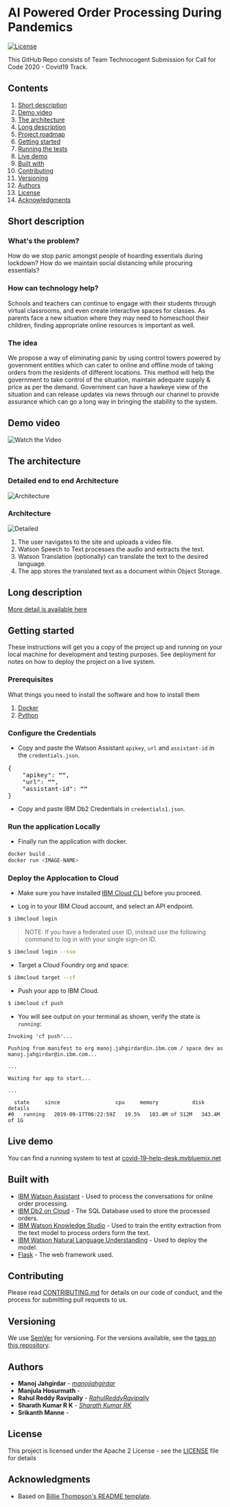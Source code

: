 # AI Powered Order Processing During Pandemics

[![License](https://img.shields.io/badge/License-Apache2-blue.svg)](https://www.apache.org/licenses/LICENSE-2.0)

This GitHub Repo consists of Team Technocogent Submission for Call for Code 2020 - Covid19 Track.

## Contents

1. [Short description](#short-description)
1. [Demo video](#demo-video)
1. [The architecture](#the-architecture)
1. [Long description](#long-description)
1. [Project roadmap](#project-roadmap)
1. [Getting started](#getting-started)
1. [Running the tests](#running-the-tests)
1. [Live demo](#live-demo)
1. [Built with](#built-with)
1. [Contributing](#contributing)
1. [Versioning](#versioning)
1. [Authors](#authors)
1. [License](#license)
1. [Acknowledgments](#acknowledgments)

## Short description

### What's the problem?

How do we stop panic amongst people of hoarding essentials during lockdown? How do we maintain social distancing while procuring essentials?

### How can technology help?

Schools and teachers can continue to engage with their students through virtual classrooms, and even create interactive spaces for classes. As parents face a new situation where they may need to homeschool their children, finding appropriate online resources is important as well.

### The idea

We propose a way of eliminating panic by using control towers powered by government entities which can cater to online and offline mode of taking orders from the residents of different locations. This method will help the government to take control of the situation, maintain adequate supply & price as per the demand. Government can have a hawkeye view of the situation and can release updates via news through our channel to provide assurance which can go a long way in bringing the stability to the system.

## Demo video

![Watch the Video](https://youtu.be/JTtu6RpkAlU)

## The architecture

### Detailed end to end Architecture

![Architecture](/docs/img/architecture.jpg)

### Architecture

![Detailed](/docs/img/architecture-diagram.png)

1. The user navigates to the site and uploads a video file.
2. Watson Speech to Text processes the audio and extracts the text.
3. Watson Translation (optionally) can translate the text to the desired language.
4. The app stores the translated text as a document within Object Storage.

## Long description

[More detail is available here](DESCRIPTION.md)

## Getting started

These instructions will get you a copy of the project up and running on your local machine for development and testing purposes. See deployment for notes on how to deploy the project on a live system.

### Prerequisites

What things you need to install the software and how to install them

1. [Docker](https://docs.docker.com/get-docker/)
2. [Python](https://www.python.org/downloads/)

### Configure the Credentials

- Copy and paste the Watson Assistant `apikey`, `url` and `assistant-id` in the `credentials.json`.

<pre>
{
    "apikey": <b>"<YOUR-API-KEY>"</b>,
    "url": <b>"<YOUR-URL>"</b>,
    "assistant-id": <b>"<YOUR-ASSISTANT-ID>"</b>
}
</pre>

- Copy and paste IBM Db2 Credentials in `credentials1.json`.

### Run the application Locally

- Finally run the application with docker.

```bash
docker build .
docker run <IMAGE-NAME>
```

### Deploy the Applocation to Cloud

* Make sure you have installed [IBM Cloud CLI](https://cloud.ibm.com/docs/cli?topic=cloud-cli-getting-started&locale=en-US) before you proceed.

* Log in to your IBM Cloud account, and select an API endpoint.
```bash
$ ibmcloud login
```

>NOTE: If you have a federated user ID, instead use the following command to log in with your single sign-on ID.
```bash
$ ibmcloud login --sso
```

* Target a Cloud Foundry org and space:
```bash
$ ibmcloud target --cf
```

* Push your app to IBM Cloud.
```bash
$ ibmcloud cf push 
```

* You will see output on your terminal as shown, verify the state is _`running`_:

```
Invoking 'cf push'...

Pushing from manifest to org manoj.jahgirdar@in.ibm.com / space dev as manoj.jahgirdar@in.ibm.com...

...

Waiting for app to start...

...

  state     since                  cpu     memory           disk           details
#0   running   2019-09-17T06:22:59Z   19.5%   103.4M of 512M   343.4M of 1G
```

## Live demo

You can find a running system to test at [covid-19-help-desk.mybluemix.net](https://covid-19-help-desk-talkative-bandicoot.eu-gb.mybluemix.net/)

## Built with

* [IBM Watson Assistant](https://cloud.ibm.com/catalog?search=cloudant#search_results) - Used to process the conversations for online order processing.
* [IBM Db2 on Cloud](https://cloud.ibm.com/catalog?search=cloud%20functions#search_results) - The SQL Database used to store the processed orders.
* [IBM Watson Knowledge Studio](https://cloud.ibm.com/catalog?search=api%20connect#search_results) - Used to train the entity extraction from the text model to process orders form the text.
* [IBM Watson Natural Language Understanding](http://www.dropwizard.io/1.0.2/docs/) - Used to deploy the model.
* [Flask](https://maven.apache.org/) - The web framework used.

## Contributing

Please read [CONTRIBUTING.md](CONTRIBUTING.md) for details on our code of conduct, and the process for submitting pull requests to us.

## Versioning

We use [SemVer](http://semver.org/) for versioning. For the versions available, see the [tags on this repository](https://github.com/your/project/tags).

## Authors

* **Manoj Jahgirdar** - *[manojjahgirdar](https://github.com/manojjahgirdar)*
* **Manjula Hosurmath** - *[]()*
* **Rahul Reddy Ravipally** - *[RahulReddyRavipally](https://github.com/RahulReddyRavipally)*
* **Sharath Kumar R K** - *[Sharath Kumar RK](https://https://github.com/RK-Sharath)*
* **Srikanth Manne** - *[]()*

## License

This project is licensed under the Apache 2 License - see the [LICENSE](LICENSE) file for details

## Acknowledgments

* Based on [Billie Thompson's README template](https://gist.github.com/PurpleBooth/109311bb0361f32d87a2).
